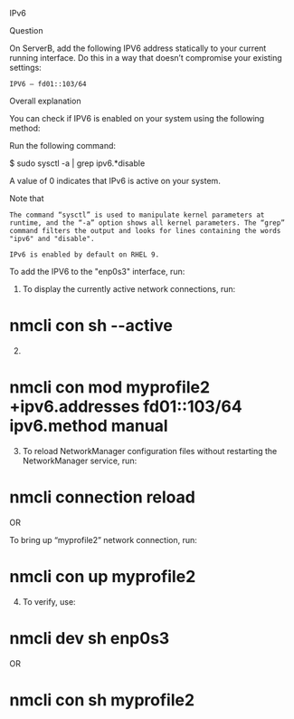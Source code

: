 IPv6

Question

On ServerB, add the following IPV6 address statically to your current running interface. Do this in a way that doesn’t compromise your existing settings:

    IPV6 – fd01::103/64

Overall explanation

You can check if IPV6 is enabled on your system using the following method:

Run the following command:

$ sudo sysctl -a | grep ipv6.*disable

A value of 0 indicates that IPv6 is active on your system.

Note that

    The command “sysctl” is used to manipulate kernel parameters at runtime, and the “-a” option shows all kernel parameters. The “grep” command filters the output and looks for lines containing the words "ipv6" and "disable".

    IPv6 is enabled by default on RHEL 9.

To add the IPV6 to the "enp0s3" interface, run:

1. To display the currently active network connections, run:

# nmcli con sh --active

2.

# nmcli con mod myprofile2 +ipv6.addresses fd01::103/64 ipv6.method manual

3. To reload NetworkManager configuration files without restarting the NetworkManager service, run:

# nmcli connection reload

OR

To bring up “myprofile2” network connection, run:

# nmcli con up myprofile2

4. To verify, use:

# nmcli dev sh enp0s3

OR

# nmcli con sh myprofile2 
